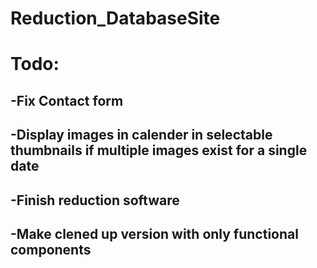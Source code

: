 # Reduction_DatabaseSite

# Todo:
## -Fix Contact form
## -Display images in calender in selectable thumbnails if multiple images exist for a single date
## -Finish reduction software
## -Make clened up version with only functional components
